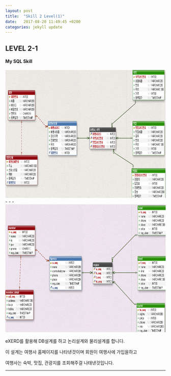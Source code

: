 ```yaml
---
layout: post
title:  "Skill 2 Level(1)"
date:   2017-08-20 11:49:45 +0200
categories: jekyll update
---
```


## LEVEL 2-1
#### My SQL Skill

<img src="/assets/db.jpg" style="width:600px; height:400px;">
- - -
<img src="/assets/exerd1.jpg" style="width:600px; height:400px;">

eXERD를 활용해 DB설계를 하고 논리설계와 물리설계를 합니다.

이 설계는 여행사 홈페이지를 나타낸것이며 회원이 여행사에 가입을하고 

여행사는 숙박, 맛집, 관광지를 조회해주걸 나태낸것입니다.
- - -

